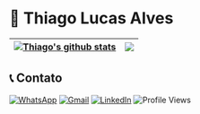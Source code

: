 # 🚀 Thiago Lucas Alves

| <a href="https://github.com/anuraghazra/github-readme-stats"><img align="center" src="https://github-readme-stats.vercel.app/api?username=couvev&show_icons=true&include_all_commits=true&theme=buefy&hide_border=true" alt="Thiago's github stats" /></a> | <a href="https://github.com/anuraghazra/github-readme-stats"><img align="center" src="https://github-readme-stats.vercel.app/api/top-langs/?username=couvev&layout=compact&theme=buefy&hide_border=true" /></a> |
| ------------- | ------------- |





## 📞 Contato 

[![WhatsApp](https://img.shields.io/badge/WhatsApp-25D366?style=for-the-badge&logo=whatsapp&logoColor=white)](https://wa.me/5561998604155)
[![Gmail](https://img.shields.io/badge/Gmail-D14836?style=for-the-badge&logo=gmail&logoColor=white)](mailto:thiagolcsalves@gmail.com)
[![LinkedIn](https://img.shields.io/badge/LinkedIn-0077B5?style=for-the-badge&logo=linkedin&logoColor=white)](https://www.linkedin.com/in/thiagolucasalves/)
![Profile Views](https://komarev.com/ghpvc/?username=couvev&style=for-the-badge&color=brightgreen)

